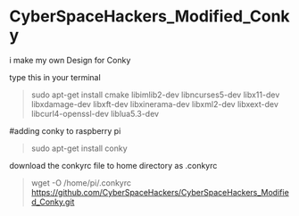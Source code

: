 # CyberSpaceHackers_Modified_Conky
i make my own Design for Conky


type this in your terminal
> sudo apt-get install cmake libimlib2-dev libncurses5-dev libx11-dev libxdamage-dev libxft-dev libxinerama-dev libxml2-dev libxext-dev libcurl4-openssl-dev liblua5.3-dev

#adding conky to raspberry pi
> sudo apt-get install conky

download the conkyrc file to home directory as .conkyrc
> wget -O /home/pi/.conkyrc https://github.com/CyberSpaceHackers/CyberSpaceHackers_Modified_Conky.git
